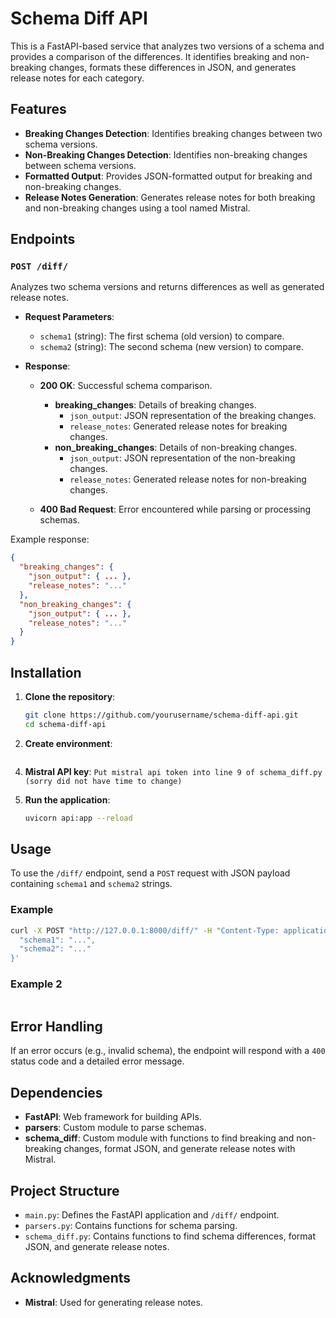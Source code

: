  # Schema Diff API

This is a FastAPI-based service that analyzes two versions of a schema and provides a comparison of the differences. It identifies breaking and non-breaking changes, formats these differences in JSON, and generates release notes for each category.

## Features

- **Breaking Changes Detection**: Identifies breaking changes between two schema versions.
- **Non-Breaking Changes Detection**: Identifies non-breaking changes between schema versions.
- **Formatted Output**: Provides JSON-formatted output for breaking and non-breaking changes.
- **Release Notes Generation**: Generates release notes for both breaking and non-breaking changes using a tool named Mistral.

## Endpoints

### `POST /diff/`

Analyzes two schema versions and returns differences as well as generated release notes.

- **Request Parameters**:
  - `schema1` (string): The first schema (old version) to compare.
  - `schema2` (string): The second schema (new version) to compare.

- **Response**:
  - **200 OK**: Successful schema comparison.
    - **breaking_changes**: Details of breaking changes.
      - `json_output`: JSON representation of the breaking changes.
      - `release_notes`: Generated release notes for breaking changes.
    - **non_breaking_changes**: Details of non-breaking changes.
      - `json_output`: JSON representation of the non-breaking changes.
      - `release_notes`: Generated release notes for non-breaking changes.

  - **400 Bad Request**: Error encountered while parsing or processing schemas.

Example response:
```json
{
  "breaking_changes": {
    "json_output": { ... },
    "release_notes": "..."
  },
  "non_breaking_changes": {
    "json_output": { ... },
    "release_notes": "..."
  }
}
```

## Installation

1. **Clone the repository**:
   ```bash
   git clone https://github.com/yourusername/schema-diff-api.git
   cd schema-diff-api
   ```

2. **Create environment**:
  ```  conda env create -f environment.yml
```
4. **Mistral API key**:
   ```Put mistral api token into line 9 of schema_diff.py (sorry did not have time to change)```
   
5. **Run the application**:
   ```bash
   uvicorn api:app --reload
   ```

## Usage

To use the `/diff/` endpoint, send a `POST` request with JSON payload containing `schema1` and `schema2` strings.

### Example

```bash
curl -X POST "http://127.0.0.1:8000/diff/" -H "Content-Type: application/json" -d '{
  "schema1": "...",
  "schema2": "..."
}'
```
### Example 2

```Go to: http://127.0.0.1:8000/docs#/default/get_diff_diff__post to use UI
```

## Error Handling

If an error occurs (e.g., invalid schema), the endpoint will respond with a `400` status code and a detailed error message.

## Dependencies

- **FastAPI**: Web framework for building APIs.
- **parsers**: Custom module to parse schemas.
- **schema_diff**: Custom module with functions to find breaking and non-breaking changes, format JSON, and generate release notes with Mistral.

## Project Structure

- `main.py`: Defines the FastAPI application and `/diff/` endpoint.
- `parsers.py`: Contains functions for schema parsing.
- `schema_diff.py`: Contains functions to find schema differences, format JSON, and generate release notes.

## Acknowledgments

- **Mistral**: Used for generating release notes.

